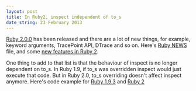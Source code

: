 ```yaml
---
layout: post
title: In Ruby2, inspect independent of to_s 
date_string: 23 February 2013
---
```


[Ruby 2.0.0](http://www.ruby-lang.org/en/news/2013/02/24/ruby-2-0-0-p0-is-released/) has been released and there are a lot of new things, for example, keyword arguments, TracePoint API, DTrace and so on. Here's [Ruby NEWS](https://github.com/ruby/ruby/blob/trunk/NEWS) file, and some [new features in Ruby 2](http://blog.marc-andre.ca/2013/02/23/ruby-2-by-example/).

One thing to add to that list is that the behaviour of inspect is no
longer dependent on to_s. In Ruby 1.9, if to_s was overridden inspect
would just execute that code. But in Ruby 2.0, to_s overriding doesn't
affect inspect anymore. Here's code example for [Ruby 1.9.3](https://eval.in/11121) and [Ruby
2](https://eval.in/11120)
